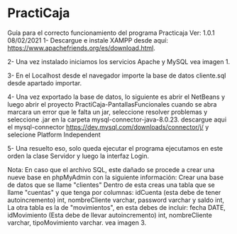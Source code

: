 # PractiCaja

Guía para el correcto funcionamiento del programa Practicaja
Ver: 1.0.1 08/02/2021
1-	Descargue e instale XAMPP desde aquí: https://www.apachefriends.org/es/download.html.

2-	Una vez instalado iniciamos los servicios Apache y MySQL vea imagen 1.

3-	En el Localhost desde el navegador importe la base de datos cliente.sql desde apartado importar.

4-	Una vez exportado la base de datos, lo siguiente es abrir el NetBeans y 
luego abrir el proyecto PractiCaja-PantallasFuncionales cuando se abra marcara un error que le falta un jar, 
seleccione resolver problemas y seleccione .jar en la carpeta mysql-connector-java-8.0.23.
descargue aqui el mysql-connector https://dev.mysql.com/downloads/connector/j/ y selecione Platform Independent

5-	Una resuelto eso, solo queda ejecutar el programa ejecutamos en este orden la clase Servidor y luego la interfaz Login.

Nota: En caso que el archivo SQL, este dañado se procede a 
crear una nueve base en phpMyAdmin con la siguiente información: Crear una base de datos que se llame 
"clientes" Dentro de esta creas una tabla que se llame "cuentas" y que tenga por columnas: 
idCuenta (esta debe de tener autoincremento) int, nombreCliente varchar, password varchar y saldo int, La otra tabla es la de "movimientos", en esta debes de incluir: fecha DATE, idMovimiento (Esta debe de llevar autoincremento) int, nombreCliente varchar, tipoMovimiento varchar. vea imagen 3.
 

